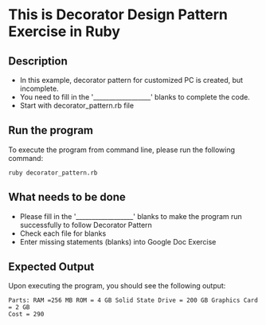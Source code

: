 # This is Decorator Design Pattern Exercise in Ruby
## Description
* In this example, decorator pattern for customized PC is created, but incomplete.
* You need to fill in the '__________________' blanks to complete the code.
* Start with decorator_pattern.rb file

## Run the program
To execute the program from command line, please run the following command:

```
ruby decorator_pattern.rb
```

## What needs to be done
* Please fill in the '__________________'  blanks to make the program run successfully to follow Decorator Pattern
* Check each file for blanks
* Enter missing statements (blanks) into Google Doc Exercise

## Expected Output
Upon executing the program, you should see the following output:

```
Parts: RAM =256 MB ROM = 4 GB Solid State Drive = 200 GB Graphics Card = 2 GB
Cost = 290
```